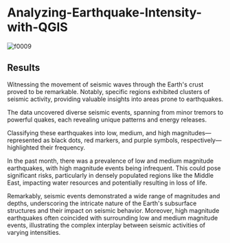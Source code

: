 # Analyzing-Earthquake-Intensity-with-QGIS
![f0009](https://github.com/faizaligola/Analyzing-Earthquake-Intensity-with-QGIS/assets/80847944/b63be46f-8472-422f-bfdf-6a2ba40b0ea4)

## Results
Witnessing the movement of seismic waves through the Earth's crust proved to be remarkable. Notably, specific regions exhibited clusters of seismic activity, providing valuable insights into areas prone to earthquakes.

The data uncovered diverse seismic events, spanning from minor tremors to powerful quakes, each revealing unique patterns and energy releases.

Classifying these earthquakes into low, medium, and high magnitudes—represented as black dots, red markers, and purple symbols, respectively—highlighted their frequency.

In the past month, there was a prevalence of low and medium magnitude earthquakes, with high magnitude events being infrequent. This could pose significant risks, particularly in densely populated regions like the Middle East, impacting water resources and potentially resulting in loss of life.

Remarkably, seismic events demonstrated a wide range of magnitudes and depths, underscoring the intricate nature of the Earth's subsurface structures and their impact on seismic behavior. Moreover, high magnitude earthquakes often coincided with surrounding low and medium magnitude events, illustrating the complex interplay between seismic activities of varying intensities.
